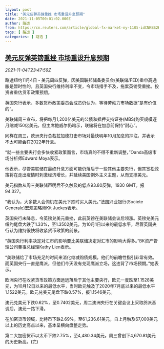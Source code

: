 ```yaml
---
layout: post
title: "美元反弹英镑重挫 市场重设升息预期"
date: 2021-11-05T00:01:02.000Z
author: 路透
from: https://cn.reuters.com/article/global-fx-market-ny-1105-idCNKBS2HP2VG
tags: [ 路透 ]
categories: [ 路透 ]
---
```

<!--1636070462000-->
[美元反弹英镑重挫 市场重设升息预期](https://cn.reuters.com/article/global-fx-market-ny-1105-idCNKBS2HP2VG)
------

<div>
<div><i>2021-11-04T23:47:59Z</i></div><p>路透纽约11月4日 - 美元周四反弹，因美国联邦储备委员会(美联储/FED)重申高通胀是暂时性的，且英国央行维持利率不变，令市场措手不及，拖累英镑受重挫。投资者重估货币政策预期。</p><p>英国央行表示，多数货币政策委员会成员仍认为，等待劳动力市场数据“是有价值的”。</p><p>美联储周三宣布，将把每月1,200亿美元的公债和抵押支持证券(MBS)购买规模逐月缩减150亿美元，但主席鲍威尔仍暗示，联储将在加息前保持“耐心”。</p><p>同样在周三，欧洲央行总裁拉加德打击市场对最快明年10月加息的押注，并表示不太可能会在2022年升息。</p><p>“就一些主要央行会多快收紧政策而言，市场真的不得不重新调整，”Oanda高级市场分析师Edward Moya表示。</p><p>他表示，尽管美联储在最终升息方面可能仍落后于一些其他主要央行，但其宽松政策将在走出疫情时刺激经济增长，并延续美国例外主义主题，从而支撑美元。</p><p>美元指数从周三美联储声明后不久触及的低点93.80反弹，1930 GMT，报94.327。</p><p>“我认为，大多数人会伺机在美元下跌时买入美元。”法国兴业银行(Societe Generale)宏观策略师Kit Juckes表示。</p><p>英国央行未降息，令英镑兑美元重挫，此前英镑在美联储会议后领涨。英镑兑美元纽约尾盘大跌了1.33%，至1.3502美元，为10月1日以来的最低水平，尽管英国央行认为维持很快将收紧货币政策的前景。</p><p>“英国央行利率决定对汇市的影响要比美联储决定对汇市的影响大得多。”BK资产管理公司董事总经理Kathy Lien表示。</p><p>“美联储给了市场充足的时间来消化缩减购债规模。他们的前瞻性指引非常有效。而英国央行一直是鹰派，但他们今天没有兑现鹰派立场，这违背了市场预期。”她表示。</p><p>欧洲央行在收紧货币政策方面远远落后于其他主要央行，欧元一度跌至1.1528美元，为10月12日以来的最低水平，当时欧元触及了2020年7月底以来的最低水平1.1522美元。欧元兑美元尾盘下跌0.57%，报1.1546美元。</p><p>澳元兑美元下跌0.62%，至0.7402美元，周二澳洲央行在关键会议上采取鸽派基调后，澳元一路下滑。</p><p>在加密货币领域，比特币下跌2.69%，至61,236.61美元，自上月触及67,000美元以上的历史高点以来，基本呈横向盘整走势。</p><p>第二大加密货币以太币下跌2.75%，至4,480.34美元，周三曾创下4,670.81美元的历史新高。(完)</p>
</div>
